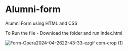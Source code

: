 # Alumni-form
Alumni Form using HTML and CSS

To Run the file - Download the folder and run Index.html



![Form-Opera2024-04-2622-43-33-ezgif com-crop (1)](https://github.com/SAakash-001/Alumni-form/assets/138322859/5cabd08d-c9d0-4424-a295-d6ccc69db9a6)
